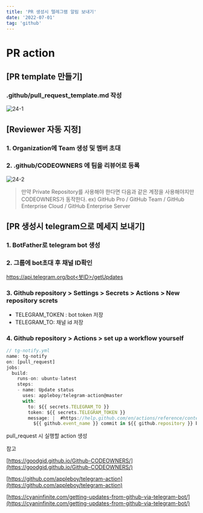 ```yaml
---
title: 'PR 생성시 텔레그램 알림 보내기'
date: '2022-07-01'
tag: 'github'
---
```


# PR action

## [PR template 만들기]

### .github/pull_request_template.md 작성

![24-1](https://user-images.githubusercontent.com/60374596/185749806-fad07ef1-13df-4a0e-a89a-3b1edf404395.png)

## [Reviewer 자동 지정]

### 1. Organization에 Team 생성 및 멤버 초대

### 2. .github/CODEOWNERS 에 팀을 리뷰어로 등록

![24-2](https://user-images.githubusercontent.com/60374596/185749805-bcedbebb-f78b-46c3-abab-9a9c51371449.png)

> 만약 Private Repository를 사용해야 한다면 다음과 같은 계정을 사용해야지만 CODEOWNERS가 동작한다. ex) GitHub Pro / GitHub Team / GitHub Enterprise Cloud / GitHub Enterprise Server

## [PR 생성시 telegram으로 메세지 보내기]

### 1. BotFather로 telegram bot 생성

### 2. 그룹에 bot초대 후 채널 ID확인

[https://api.telegram.org/bot<봇ID>/getUpdates](https://api.telegram.org/bot5448790919:AAHX_LD5qnoNSRoqs00YE5jvsvyNRC-2YCA/getUpdates)

### 3. Github repository > Settings > Secrets > Actions > New repository screts

- TELEGRAM_TOKEN : bot token 저장
- TELEGRAM_TO: 채널 id 저장

### 4. Github repository > Actions > set up a workflow yourself

```jsx
// tg-notify.yml
name: tg-notify
on: [pull_request]
jobs:
  build:
    runs-on: ubuntu-latest
    steps:
    - name: Update status
      uses: appleboy/telegram-action@master
      with:
        to: ${{ secrets.TELEGRAM_TO }}
        token: ${{ secrets.TELEGRAM_TOKEN }}
        message: |  #https://help.github.com/en/actions/reference/contexts-and-expression-syntax-for-github-actions#github-context
          ${{ github.event_name }} commit in ${{ github.repository }} by "${{ github.actor }}". [${{github.sha}}@${{ github.ref }}]
```

pull_request 시 실행할 action 생성

참고

[https://goodgid.github.io/Github-CODEOWNERS/](https://goodgid.github.io/Github-CODEOWNERS/)

[https://github.com/appleboy/telegram-action](https://github.com/appleboy/telegram-action)

[https://cyaninfinite.com/getting-updates-from-github-via-telegram-bot/](https://cyaninfinite.com/getting-updates-from-github-via-telegram-bot/)
